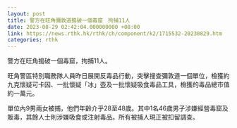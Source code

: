 ```yaml
---
layout: post
title: 警方在旺角彌敦道搗破一個毒窟　拘捕11人
date: 2023-08-29 02:42:04.000000000 +08:00
link: https://news.rthk.hk/rthk/ch/component/k2/1715532-20230829.htm
categories: rthk
---
```


警方在旺角搗破一個毒窟，拘捕11人。

旺角警區特別職務隊人員昨日展開反毒品行動，突擊搜查彌敦道一個單位，檢獲約九克懷疑可卡因、一批懷疑「冰」壺及一批懷疑吸食毒品工具，檢獲的毒品總市值約一萬元。

單位內9男兩女被捕，他們年齡介乎28至48歲。其中1名46歲男子涉嫌經營毒窟及販毒，其餘人士則涉嫌吸食或注射毒品。所有被捕人現正被扣留調查。
